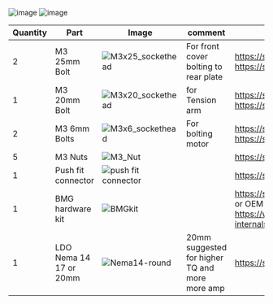 ![image](https://user-images.githubusercontent.com/37383368/146018558-ad92f308-6d9c-4b46-8cc5-2e9f69a35e1f.png)
![image](https://user-images.githubusercontent.com/37383368/146020303-fb136ab4-5061-403d-b7cf-907462f8283e.png)


| Quantity | Part                         | Image             | comment  | Links  |
| ------ | ----                           | -------              | -----  | -----	|
| 2       | M3 25mm Bolt     | ![M3x25_sockethead](https://user-images.githubusercontent.com/37383368/146018806-cb7694ae-0053-4ed0-a4dd-c0a0398f1745.png) | For front cover bolting to rear plate | https://s.click.aliexpress.com/e/_9RWMof https://s.click.aliexpress.com/e/_9RMap3 |
| 1       | M3 20mm Bolt     |![M3x20_sockethead](https://user-images.githubusercontent.com/37383368/146019575-75ba08f7-e448-4505-b7a7-355320fb973a.png)  | for Tension arm | https://s.click.aliexpress.com/e/_9RWMof https://s.click.aliexpress.com/e/_9RMap3 |
| 2       | M3 6mm Bolts     | ![M3x6_sockethead](https://user-images.githubusercontent.com/37383368/146018893-9c43fdcd-af3c-43a6-889b-15e2ef85382e.png)  | For bolting motor | https://s.click.aliexpress.com/e/_9RWMof https://s.click.aliexpress.com/e/_9RMap3 |
| 5       | M3 Nuts  | ![M3_Nut](https://user-images.githubusercontent.com/37383368/146019006-72da970d-280e-4b80-8444-5fd5079a783e.png)   |     | https://s.click.aliexpress.com/e/_AFJSUp |
| 1       | Push fit connector  | ![push fit connector](https://user-images.githubusercontent.com/37383368/146020643-7de56373-1956-430e-af35-fa52e62a8844.PNG)   |     | https://s.click.aliexpress.com/e/_AoAejk |
| 1       | BMG hardware kit  | ![BMGkit](https://user-images.githubusercontent.com/37383368/146021210-b454fb64-363f-47c2-85e7-1beb848fa858.PNG)   |     | https://s.click.aliexpress.com/e/_A7iJeQ or OEM Bondtech https://www.bondtech.se/product/bmg-internals-set-for-hextrudort/|
| 1       | LDO Nema 14 17 or 20mm  | ![Nema14-round](https://user-images.githubusercontent.com/37383368/146022759-8210ba7f-3383-424f-939b-05642fead742.png)   | 20mm suggested for higher TQ and more more amp    | https://s.click.aliexpress.com/e/_Af9aBM |
